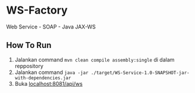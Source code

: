 # WS-Factory

Web Service - SOAP - Java JAX-WS


## How To Run
1. Jalankan command `mvn clean compile assembly:single` di dalam reppository
2. Jalankan command `java -jar ./target/WS-Service-1.0-SNAPSHOT-jar-with-dependencies.jar `
3. Buka [localhost:8081/api/ws](http://localhost:8081/api/ws)